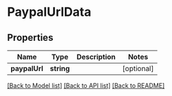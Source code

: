 # PaypalUrlData

## Properties
Name | Type | Description | Notes
------------ | ------------- | ------------- | -------------
**paypalUrl** | **string** |  | [optional] 

[[Back to Model list]](../README.md#documentation-for-models) [[Back to API list]](../README.md#documentation-for-api-endpoints) [[Back to README]](../README.md)


